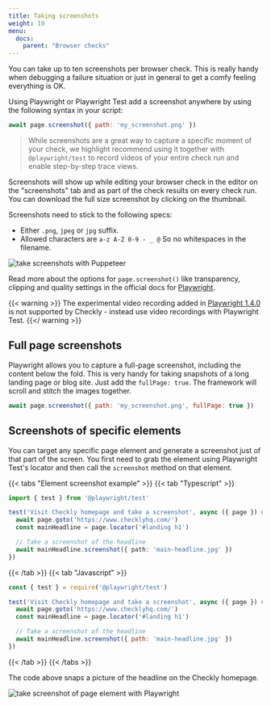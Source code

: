 ```yaml
---
title: Taking screenshots
weight: 19
menu:
  docs:
    parent: "Browser checks"
---
```


You can take up to ten screenshots per browser check. This is really handy when debugging a failure situation or just
in general to get a comfy feeling everything is OK.  

Using Playwright or Playwright Test add a screenshot anywhere by using the following syntax in your script:

```js
await page.screenshot({ path: 'my_screenshot.png' })
```

> While screenshots are a great way to capture a specific moment of your check, we highlight recommend using it together with `@playwright/test` to record videos of your entire check run and enable step-by-step trace views.

Screenshots will show up while editing your browser check in the editor on the "screenshots" tab and as part of the 
check results on every check run. You can download the full size screenshot by clicking on the thumbnail.

Screenshots need to stick to the following specs:

- Either `.png`, `jpeg` or `jpg` suffix.
- Allowed characters are `a-z A-Z 0-9 - _ @` So no whitespaces in the filename.

![take screenshots with Puppeteer](/docs/images/browser-checks/screenshots.png)


Read more about the options for `page.screenshot()` like transparency, clipping and quality settings in the official docs for [Playwright](https://playwright.dev/docs/screenshots).


{{< warning >}}
The experimental video recording added in [Playwright 
1.4.0](https://github.com/microsoft/playwright/releases/tag/v1.4.0) 
is not supported by Checkly - instead use video recordings with Playwright Test.
{{</ warning >}}

## Full page screenshots

Playwright allows you to capture a full-page screenshot, including the content below the fold. This is very handy for taking
snapshots of a long landing page or blog site. Just add the `fullPage: true`. The framework will scroll and stitch the images together.

```js
await page.screenshot({ path: 'my_screenshot.png', fullPage: true })
```

## Screenshots of specific elements

You can target any specific page element and generate a screenshot just of that part of the screen. You first need to grab the element using Playwright Test's locator and then call the `screenshot` method on that element.

{{< tabs "Element screenshot example" >}}
{{< tab "Typescript" >}}
```ts
import { test } from '@playwright/test'

test('Visit Checkly homepage and take a screenshot', async ({ page }) => {
  await page.goto('https://www.checklyhq.com/')
  const mainHeadline = page.locator('#landing h1')

  // Take a screenshot of the headline
  await mainHeadline.screenshot({ path: 'main-headline.jpg' })
})
```
{{< /tab >}}
{{< tab "Javascript" >}}
```js
const { test } = require('@playwright/test')

test('Visit Checkly homepage and take a screenshot', async ({ page }) => {
  await page.goto('https://www.checklyhq.com/')
  const mainHeadline = page.locator('#landing h1')

  // Take a screenshot of the headline
  await mainHeadline.screenshot({ path: 'main-headline.jpg' })
})
```
{{< /tab >}}
{{< /tabs >}}

The code above snaps a picture of the headline on the Checkly homepage.

![take screenshot of page element with Playwright](/docs/images/browser-checks/element_screenshot.gif)
